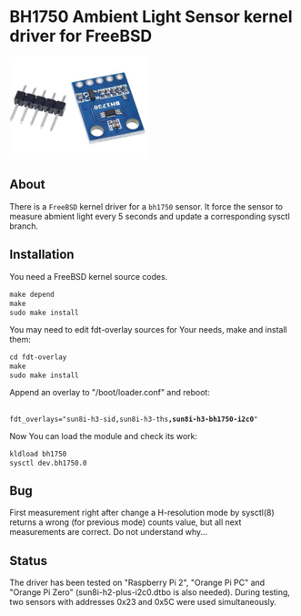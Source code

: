 # BH1750 Ambient Light Sensor kernel driver for FreeBSD

![BH1750](/bh1750_sensor.jpeg?raw=true "BH1750 Ambient Light sensor")

## About

There is a `FreeBSD` kernel driver for a `bh1750` sensor.
It force the sensor to measure abmient light every 5 seconds and update
a corresponding sysctl branch.

## Installation

You need a FreeBSD kernel source codes.
```
make depend
make
sudo make install
```
You may need to edit fdt-overlay sources for Your needs, make and
install them:
```
cd fdt-overlay
make
sudo make install
```
Append an overlay to "/boot/loader.conf" and reboot:
<pre><code>
fdt_overlays="sun8i-h3-sid,sun8i-h3-ths<b>,sun8i-h3-bh1750-i2c0</b>"
</code></pre>

Now You can load the module and check its work:
```
kldload bh1750
sysctl dev.bh1750.0
```

## Bug

First measurement right after change a H-resolution mode by sysctl(8) returns
a wrong (for previous mode) counts value, but all next measurements are
correct. Do not understand why...

## Status

The driver has been tested on "Raspberry Pi 2", "Orange Pi PC" and
"Orange Pi Zero" (sun8i-h2-plus-i2c0.dtbo is also needed).
During testing, two sensors with addresses 0x23 and 0x5С were used
simultaneously.
